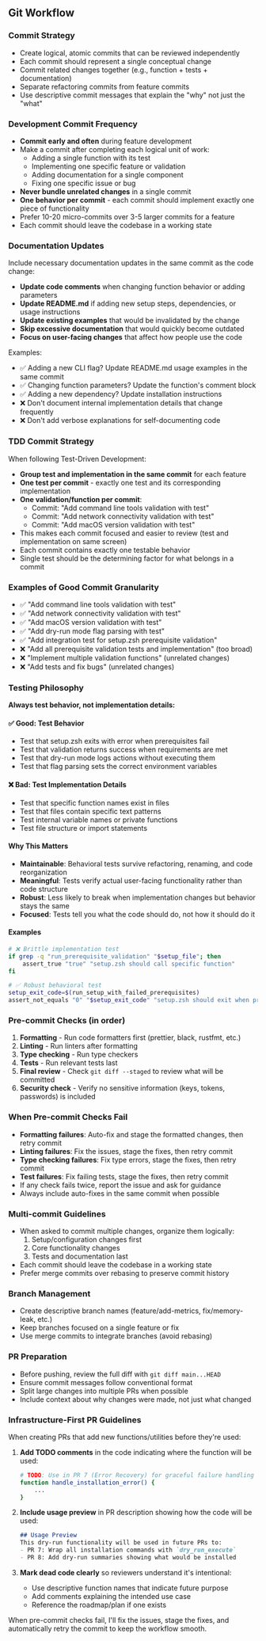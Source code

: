 ## Git Workflow

### Commit Strategy

- Create logical, atomic commits that can be reviewed independently
- Each commit should represent a single conceptual change
- Commit related changes together (e.g., function + tests + documentation)
- Separate refactoring commits from feature commits
- Use descriptive commit messages that explain the "why" not just the "what"

### Development Commit Frequency

- **Commit early and often** during feature development
- Make a commit after completing each logical unit of work:
  - Adding a single function with its test
  - Implementing one specific feature or validation
  - Adding documentation for a single component
  - Fixing one specific issue or bug
- **Never bundle unrelated changes** in a single commit
- **One behavior per commit** - each commit should implement exactly one piece of functionality
- Prefer 10-20 micro-commits over 3-5 larger commits for a feature
- Each commit should leave the codebase in a working state

### Documentation Updates

Include necessary documentation updates in the same commit as the code change:

- **Update code comments** when changing function behavior or adding parameters
- **Update README.md** if adding new setup steps, dependencies, or usage instructions
- **Update existing examples** that would be invalidated by the change
- **Skip excessive documentation** that would quickly become outdated
- **Focus on user-facing changes** that affect how people use the code

Examples:
- ✅ Adding a new CLI flag? Update README.md usage examples in the same commit
- ✅ Changing function parameters? Update the function's comment block
- ✅ Adding a new dependency? Update installation instructions
- ❌ Don't document internal implementation details that change frequently
- ❌ Don't add verbose explanations for self-documenting code

### TDD Commit Strategy

When following Test-Driven Development:
- **Group test and implementation in the same commit** for each feature
- **One test per commit** - exactly one test and its corresponding implementation
- **One validation/function per commit**:
  - Commit: "Add command line tools validation with test"
  - Commit: "Add network connectivity validation with test"
  - Commit: "Add macOS version validation with test"
- This makes each commit focused and easier to review (test and implementation on same screen)
- Each commit contains exactly one testable behavior
- Single test should be the determining factor for what belongs in a commit

### Examples of Good Commit Granularity
- ✅ "Add command line tools validation with test"
- ✅ "Add network connectivity validation with test"
- ✅ "Add macOS version validation with test"
- ✅ "Add dry-run mode flag parsing with test"
- ✅ "Add integration test for setup.zsh prerequisite validation"
- ❌ "Add all prerequisite validation tests and implementation" (too broad)
- ❌ "Implement multiple validation functions" (unrelated changes)
- ❌ "Add tests and fix bugs" (unrelated changes)

### Testing Philosophy

**Always test behavior, not implementation details:**

#### ✅ Good: Test Behavior
- Test that setup.zsh exits with error when prerequisites fail
- Test that validation returns success when requirements are met
- Test that dry-run mode logs actions without executing them
- Test that flag parsing sets the correct environment variables

#### ❌ Bad: Test Implementation Details
- Test that specific function names exist in files
- Test that files contain specific text patterns
- Test internal variable names or private functions
- Test file structure or import statements

#### Why This Matters
- **Maintainable**: Behavioral tests survive refactoring, renaming, and code reorganization
- **Meaningful**: Tests verify actual user-facing functionality rather than code structure
- **Robust**: Less likely to break when implementation changes but behavior stays the same
- **Focused**: Tests tell you what the code should do, not how it should do it

#### Examples
```bash
# ❌ Brittle implementation test
if grep -q "run_prerequisite_validation" "$setup_file"; then
    assert_true "true" "setup.zsh should call specific function"
fi

# ✅ Robust behavioral test  
setup_exit_code=$(run_setup_with_failed_prerequisites)
assert_not_equals "0" "$setup_exit_code" "setup.zsh should exit when prerequisites fail"
```

### Pre-commit Checks (in order)

1. **Formatting** - Run code formatters first (prettier, black, rustfmt, etc.)
2. **Linting** - Run linters after formatting
3. **Type checking** - Run type checkers
4. **Tests** - Run relevant tests last
5. **Final review** - Check `git diff --staged` to review what will be committed
6. **Security check** - Verify no sensitive information (keys, tokens, passwords) is included

### When Pre-commit Checks Fail

- **Formatting failures**: Auto-fix and stage the formatted changes, then retry commit
- **Linting failures**: Fix the issues, stage the fixes, then retry commit
- **Type checking failures**: Fix type errors, stage the fixes, then retry commit
- **Test failures**: Fix failing tests, stage the fixes, then retry commit
- If any check fails twice, report the issue and ask for guidance
- Always include auto-fixes in the same commit when possible

### Multi-commit Guidelines

- When asked to commit multiple changes, organize them logically:
  1. Setup/configuration changes first
  2. Core functionality changes
  3. Tests and documentation last
- Each commit should leave the codebase in a working state
- Prefer merge commits over rebasing to preserve commit history

### Branch Management

- Create descriptive branch names (feature/add-metrics, fix/memory-leak, etc.)
- Keep branches focused on a single feature or fix
- Use merge commits to integrate branches (avoid rebasing)

### PR Preparation

- Before pushing, review the full diff with `git diff main...HEAD`
- Ensure commit messages follow conventional format
- Split large changes into multiple PRs when possible
- Include context about why changes were made, not just what changed

### Infrastructure-First PR Guidelines

When creating PRs that add new functions/utilities before they're used:

1. **Add TODO comments** in the code indicating where the function will be used:
   ```bash
   # TODO: Use in PR 7 (Error Recovery) for graceful failure handling
   function handle_installation_error() {
       ...
   }
   ```

2. **Include usage preview** in PR description showing how the code will be used:
   ```markdown
   ## Usage Preview
   This dry-run functionality will be used in future PRs to:
   - PR 7: Wrap all installation commands with `dry_run_execute`
   - PR 8: Add dry-run summaries showing what would be installed
   ```

3. **Mark dead code clearly** so reviewers understand it's intentional:
   - Use descriptive function names that indicate future purpose
   - Add comments explaining the intended use case
   - Reference the roadmap/plan if one exists

When pre-commit checks fail, I'll fix the issues, stage the fixes, and automatically retry the commit to keep the workflow smooth.
